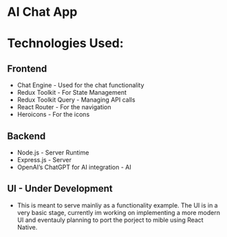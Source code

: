 # AI Chat App

# Technologies Used:

## Frontend

- Chat Engine - Used for the chat functionality
- Redux Toolkit - For State Management
- Redux Toolkit Query - Managing API calls
- React Router - For the navigation
- Heroicons - For the icons

## Backend

- Node.js - Server Runtime
- Express.js - Server
- OpenAI’s ChatGPT for AI integration - AI

## UI - Under Development

- This is meant to serve mainliy as a functionality example. The UI is in a very basic stage, currently im working on implementing a more modern UI and eventauly planning to port the porject to mible using React Native.
